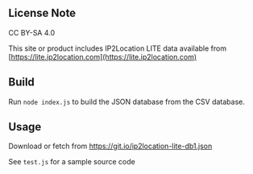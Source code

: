 ## License Note

CC BY-SA 4.0

This site or product includes IP2Location LITE data available from [https://lite.ip2location.com](https://lite.ip2location.com)

## Build

Run `node index.js` to build the JSON database from the CSV database.

## Usage

Download or fetch from https://git.io/ip2location-lite-db1.json

See `test.js` for a sample source code
